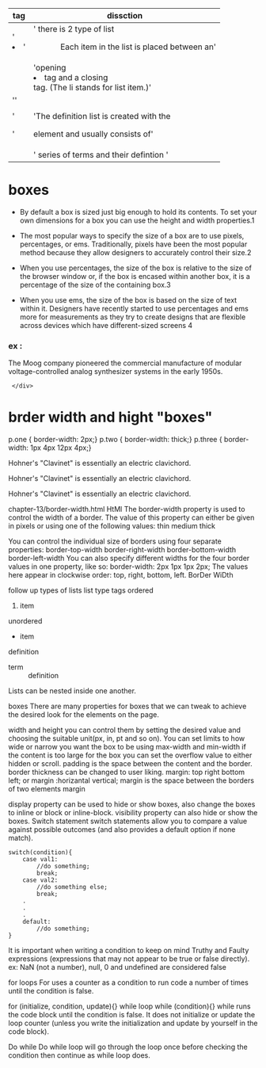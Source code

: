   tag                         |     dissction 
 -------------------          |      --------------------
 '<li>'                       |    ' there is 2 type of list <ul><ol>Each item in the list is placed between an'
                              |     'opening <li> tag and a closing </li> tag. (The li stands for list item.)'
 '<text>'                     |     
                              |
 '<dl>'                       |   'The definition list is created with the <dl> element and usually consists of'
                              |   ' series of terms and their defintion '                         




> 
 # boxes 
 
 * By default a box is sized just big enough to hold its contents. To set your own dimensions for a box you can
    use the height and width properties.1
 
 * The most popular ways to specify the size of a box are to use pixels, percentages, or ems. Traditionally, pixels have been the most popular method because they allow designers to accurately control their size.2
 
 * When you use percentages, the size of the box is relative to the size of the browser window or, if the box is encased within another box, it is a percentage of the size of the containing box.3

 * When you use ems, the size of the box is based on the size of text within it. Designers have recently started to use percentages and ems more for measurements as they try to create designs that are flexible across devices which have different-sized screens 4

 ### ex :

   <div>
      <p>The Moog company pioneered the commercial   manufacture of modular voltage-controlled    analog synthesizer systems in the early 1950s.</p> 
      
     </div> 

 # brder width and hight "boxes"
 > 
 p.one { border-width: 2px;} p.two { border-width: thick;} p.three { border-width: 1px 4px 12px 4px;}
 <p class="one">Hohner's "Clavinet" is essentially an   electric clavichord.</p> <p class="two">Hohner's "Clavinet" is essentially an   electric clavichord.</p> <p class="three">Hohner's "Clavinet" is essentially   an electric clavichord.</p> chapter-13/border-width.html HtMl
 The border-width property is used to control the width of a border. The value of this property can either be given in pixels or using one of the following values:
  thin medium thick

 You can control the individual size of borders using four separate properties:
 border-top-width border-right-width border-bottom-width border-left-width
 You can also specify different widths for the four border values in one property, like so:
 border-width: 2px 1px 1px 2px;
 The values here appear in clockwise order: top, right, bottom, left.
  BorDer WiDth 





follow up
types of lists
list type	tags
ordered	<ol> <li>item</li> </ol>
unordered	<ul> <li>item</li> </ul>
definition	<dl> <dt>term</dt> <dd>definition</dd> </dl>
Lists can be nested inside one another.

boxes
There are many properties for boxes that we can tweak to achieve the desired look for the elements on the page.

width and height you can control them by setting the desired value and choosing the suitable unit(px, in, pt and so on).
You can set limits to how wide or narrow you want the box to be using max-width and min-width
if the content is too large for the box you can set the overflow value to either hidden or scroll.
padding is the space between the content and the border.
border thickness can be changed to user liking. margin: top right bottom left; or margin :horizantal vertical;
margin is the space between the borders of two elements
margin

display property can be used to hide or show boxes, also change the boxes to inline or block or inline-block.
visibility property can also hide or show the boxes.
Switch statement
switch statements allow you to compare a value against possible outcomes (and also provides a default option if none match).

    switch(condition){
        case val1:
            //do something;
            break;
        case val2:
            //do something else;
            break;
        .
        .
        .
        default:
            //do something;
    }
It is important when writing a condition to keep on mind Truthy and Faulty expressions (expressions that may not appear to be true or false directly). ex: NaN (not a number), null, 0 and undefined are considered false

for loops
For uses a counter as a condition to run code a number of times until the condition is false.

for (initialize, condition, update){}
while loop
while (condition){}
while runs the code block until the condition is false. It does not initialize or update the loop counter (unless you write the initialization and update by yourself in the code block).

Do while
Do while loop will go through the loop once before checking the condition then continue as while loop does.


